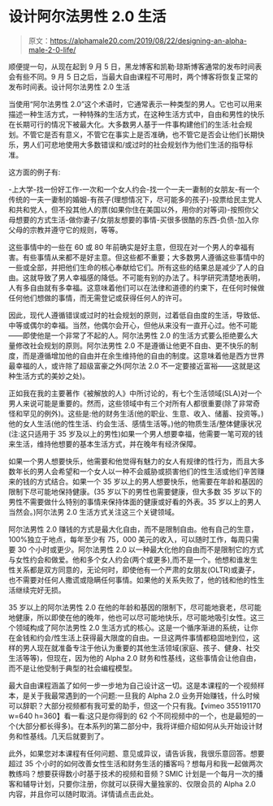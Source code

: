 # 设计阿尔法男性 2.0 生活

> 原文：<https://alphamale20.com/2019/08/22/designing-an-alpha-male-2-0-life/>

顺便提一句，从现在起到 9 月 5 日，黑龙博客和凯勒·琼斯博客通常的发布时间表会有些不同。9 月 5 日之后，当最大自由课程不可用时，两个博客将恢复正常的发布时间表。设计阿尔法男性 2.0 生活

当使用“阿尔法男性 2.0”这个术语时，它通常表示一种类型的男人。它也可以用来描述一种生活方式，一种特殊的生活方式，在这种生活方式中，自由和男性的快乐在长期可行的情况下被最大化。大多数男人基于一件事构建他们的生活:社会规划。不管它是否有意义，不管它在事实上是否准确，也不管它是否会让他们长期快乐，男人们可悲地使用大多数错误和/或过时的社会规划作为他们生活的指导标准。

这方面的例子有:

-上大学-找一份好工作-一次和一个女人约会-找一个一夫一妻制的女朋友-有一个传统的一夫一妻制的婚姻-有孩子(理想情况下，尽可能多的孩子)-投票给民主党人和共和党人，但不投其他人的票(如果你住在美国以外，用你的对等词)-按照你父母想要的方式生活-做你妻子/女朋友想要的事情-买很多很酷的东西-负债-加入你父母的宗教并遵守它的规则，等等。

这些事情中的一些在 60 或 80 年前确实是好主意，但现在对一个男人的幸福有害。有些事情从来都不是好主意。但这些都不重要；大多数男人遵循这些事情中的一些或全部，并把他们生命的核心奉献给它们。所有这些的结果总是减少了人的自由。这就导致了男人幸福感的降低。不可能有别的办法了。科学研究清楚地表明，人有多自由就有多幸福。这意味着他们可以在法律和道德的约束下，在任何时候做任何他们想做的事情，而无需登记或获得任何人的许可。

因此，现代人遵循错误或过时的社会规划的原则，过着低自由度的生活，导致低、中等或偶尔的幸福。当然，他偶尔会开心，但他从来没有一直开心过。他不可能——即使他是一个非常了不起的人。阿尔法男性 2.0 的生活方式要么拒绝要么大量修改社会规划的原则。阿尔法男性 2.0 不是遵循让他更不自由、更不快乐的制度，而是遵循增加他的自由并在余生维持他的自由的制度。这意味着他是西方世界最幸福的人，或许除了超级富豪之外(阿尔法 2.0 不一定要接近富裕——这就是这种生活方式的美妙之处)。

正如我在我的主要著作《被解放的人》中所讨论的，有七个生活领域(SLA)对一个男人来说可能是重要的。然而，这些领域中有三个对所有人都很重要(除了非常奇怪和罕见的例外)。这些是:他的财务生活(他的职业、生意、收入、储蓄、投资等。)他的女人生活(他的性生活、约会生活、感情生活等。)他的物质生活/整体健康状况(注:这只适用于 35 岁及以上的男性)如果一个男人想要幸福，他需要一笔可观的钱来生活，维持他想要的基本生活方式，并在晚年有经济保障。

如果一个男人想要快乐，他需要和他觉得有魅力的女人有规律的性行为，而且大多数年长的男人会希望和一个女人以一种不会威胁或损害他们的性生活或他们辛苦赚来的钱的方式结合。如果一个 35 岁以上的男人想要快乐，他需要在年龄和基因的限制下尽可能地保持健康。(35 岁以下的男性也需要健康，但大多数 35 岁以下的男性不需要做什么特别的事情来保持体面的健康或好看的外表。35 岁以上的男人当然会。)阿尔法男 2.0 生活方式关注这三个关键领域。

阿尔法男性 2.0 赚钱的方式是最大化自由，而不是限制自由。他有自己的生意，100%独立于地点，每年至少有 75，000 美元的收入，可以随时工作，每周只需要 30 个小时或更少。阿尔法男性 2.0 以一种最大化他的自由而不是限制它的方式与女性约会和做爱。他和多个女人约会(两个或更多),而不是一个。他想和谁发生性关系都是双方同意的，无论何时，即使他有一个严肃的女朋友(OLTR)或妻子，也不需要对任何人撒谎或隐瞒任何事情。如果他的关系失败了，他的钱和他的性生活继续完好无损。

35 岁以上的阿尔法男性 2.0 在他的年龄和基因的限制下，尽可能地衰老，尽可能地健康，所以即使在他的晚年，他也可以尽可能地快乐，尽可能地吸引女性。这三个领域构成了阿尔法男性 2.0 生活方式的核心。这是一个循序渐进的系统，让你在金钱和约会/性生活上获得最大限度的自由。一旦这两件事情都稳固地到位，这样的男人现在就准备专注于他认为重要的其他生活领域(家庭、孩子、健身、社交生活等等)，但现在，因为他的 Alpha 2.0 财务和性基线，这些事情会让他自由，而不是让他受制于典型的社会编程模型。

最大自由课程涵盖了如何一步一步地为自己设计这一切。这是本课程的一个视频样本，是关于我最常遇到的一个问题:一旦我的 Alpha 2.0 业务开始赚钱，什么时候可以辞职？大部分视频都有我可爱的助手，但这一个只有我。【vimeo 355191170 w=640 h=360】看一看:这只是你得到的 62 个不同视频中的一个，也是最短的一个(大部分都长得多)。在本系列的第二部分中，我将详细介绍如何从头开始设计财务和性基线。几天后就要到了。

此外，如果您对本课程有任何问题、意见或异议，请告诉我，我很乐意回答。想要超过 35 个小时的如何改善女性生活和财务生活的播客吗？想每月和我一起做两次教练吗？想要获得数小时基于技术的视频和音频？SMIC 计划是一个每月一次的播客和辅导计划，只要你注册，你就可以获得大量独家的、仅限会员的 Alpha 2.0 内容，并且你可以随时取消。详情请点击此处。